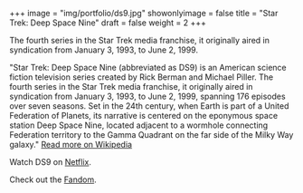 +++
image = "img/portfolio/ds9.jpg"
showonlyimage = false
title = "Star Trek: Deep Space Nine"
draft = false
weight = 2
+++

The fourth series in the Star Trek media franchise, it originally aired in syndication from January 3, 1993, to June 2, 1999.
<!--more-->

"Star Trek: Deep Space Nine (abbreviated as DS9) is an American science fiction television series created by Rick Berman and Michael Piller. The fourth series in the Star Trek media franchise, it originally aired in syndication from January 3, 1993, to June 2, 1999, spanning 176 episodes over seven seasons. Set in the 24th century, when Earth is part of a United Federation of Planets, its narrative is centered on the eponymous space station Deep Space Nine, located adjacent to a wormhole connecting Federation territory to the Gamma Quadrant on the far side of the Milky Way galaxy." [Read more on Wikipedia](https://en.wikipedia.org/wiki/Star_Trek:_Deep_Space_Nine)

Watch DS9 on [Netflix](https://www.netflix.com/ca/title/70158330).

Check out the [Fandom](https://sto.fandom.com/wiki/Deep_Space_9).